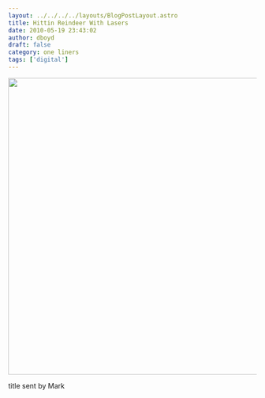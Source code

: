 ```yaml
---
layout: ../../../../layouts/BlogPostLayout.astro
title: Hittin Reindeer With Lasers
date: 2010-05-19 23:43:02
author: dboyd
draft: false
category: one liners
tags: ['digital']
---
```

<img
    src="https://img.danaboyd.com/images/2010/05/deerLasers.jpg"
    alt=""
    style="width: auto; height: clamp(0px, 95vh, 600px);"
/>

title sent by Mark